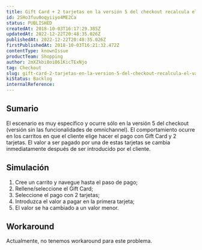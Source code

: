 ```yaml
---
title: Gift Card + 2 tarjetas en la versión 5 del checkout recalcula el valor a ser pagado en cada tarjeta
id: 2SHo3fuu0oqyiiyo4ME2Ca
status: PUBLISHED
createdAt: 2018-10-03T16:17:29.385Z
updatedAt: 2022-12-22T20:48:35.026Z
publishedAt: 2022-12-22T20:48:35.026Z
firstPublishedAt: 2018-10-03T16:21:32.472Z
contentType: knownIssue
productTeam: Shopping
author: 2mXZkbi0oi061KicTExNjo
tag: Checkout
slug: gift-card-2-tarjetas-en-la-version-5-del-checkout-recalcula-el-valor-a-ser-pagado-en-cada-tarjeta
kiStatus: Backlog
internalReference: 
---
```


## Sumario

El escenario es muy específico y ocurre sólo en la versión 5 del checkout (versión sin las funcionalidades de omnichannel). El comportamiento ocurre en los carritos en que el cliente elige hacer el pago con Gift Card y 2 tarjetas. El valor a ser pagado por una de estas tarjetas se cambia inmediatamente después de ser introducido por el cliente.

## Simulación

1. Cree un carrito y navegue hasta el paso de pago;
2. Rellene/seleccione el Gift Card;
2. Seleccione el pago con 2 tarjetas;
3. Introduzca el valor a pagar en la primera tarjeta;
4. El valor se ha cambiado a un valor menor.

## Workaround

Actualmente, no tenemos workaround para este problema.

